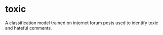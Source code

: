 # toxic
A classification model trained on internet forum posts used to identify toxic and hateful comments.
